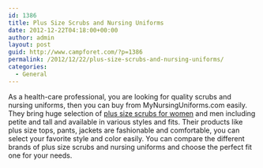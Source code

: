 ```yaml
---
id: 1386
title: Plus Size Scrubs and Nursing Uniforms
date: 2012-12-22T04:18:00+00:00
author: admin
layout: post
guid: http://www.campforet.com/?p=1386
permalink: /2012/12/22/plus-size-scrubs-and-nursing-uniforms/
categories:
  - General
---
```

As a health-care professional, you are looking for quality scrubs and nursing uniforms, then you can buy from MyNursingUniforms.com easily. They bring huge selection of [plus size scrubs for women](http://www.mynursinguniforms.com/plus-size-scrubs.html) and men including petite and tall and available in various styles and fits. Their products like plus size tops, pants, jackets are fashionable and comfortable, you can select your favorite style and color easily. You can compare the different brands of plus size scrubs and nursing uniforms and choose the perfect fit one for your needs.